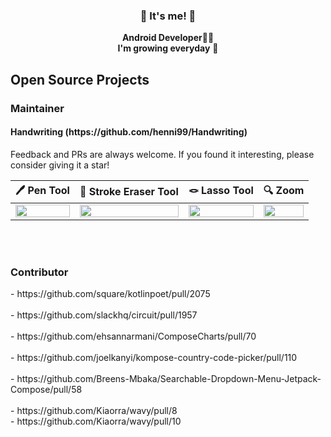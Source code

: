 

 
<h3 align="center"> 👋 It's me! 👋 </h3>
<p align="center">
  <b>Android Developer</b>👩‍💻<br>
  <b>I'm growing everyday</b> 🌿
</p> 


<h2 align="left"> Open Source Projects </h3>

<h3 align="left"> Maintainer </h3>

<h4>Handwriting (https://github.com/henni99/Handwriting) </h4>

Feedback and PRs are always welcome. If you found it interesting, please consider giving it a star!
<br>


🖊️ Pen Tool | 🧽 Stroke Eraser Tool | 🪢  Lasso Tool | 🔍  Zoom |
| :---------------: | :---------------: | :---------------: | :---------------: |
| <img src="https://github.com/user-attachments/assets/4b02d4c5-a0ec-4e64-abd6-6dda230b1a80" align="center" width="100%"/> | <img src="https://github.com/user-attachments/assets/e82efeaf-505b-4f97-82ae-f4116ef42037" align="center" width="100%"/> | <img src="https://github.com/user-attachments/assets/a4d61037-7cff-4a71-bb6f-dc44718e04c3" align="center" width="100%"/> | <img src="https://github.com/user-attachments/assets/2245a5c8-14cb-4cef-94cf-e4726f387ee3" align="center" width="100%"/> |

<br>
<br>

<h3 align="left"> Contributor </h3>
- https://github.com/square/kotlinpoet/pull/2075
<br><br>
- https://github.com/slackhq/circuit/pull/1957
<br><br>
- https://github.com/ehsannarmani/ComposeCharts/pull/70
<br><br>
- https://github.com/joelkanyi/kompose-country-code-picker/pull/110
<br><br>
- https://github.com/Breens-Mbaka/Searchable-Dropdown-Menu-Jetpack-Compose/pull/58
<br><br>
- https://github.com/Kiaorra/wavy/pull/8
<br>
- https://github.com/Kiaorra/wavy/pull/10
